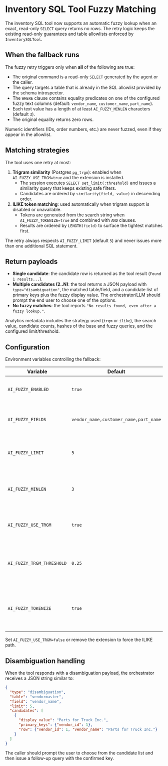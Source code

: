 # Inventory SQL Tool Fuzzy Matching

The inventory SQL tool now supports an automatic fuzzy lookup when an exact, read-only `SELECT` query returns no rows. The retry
 logic keeps the existing read-only guarantees and table allowlists enforced by `InventorySQLTool`.

## When the fallback runs

The fuzzy retry triggers only when **all** of the following are true:

- The original command is a read-only `SELECT` generated by the agent or the caller.
- The query targets a table that is already in the SQL allowlist provided by the schema introspector.
- The `WHERE` clause contains equality predicates on one of the configured fuzzy text columns (default: `vendor_name`,
  `customer_name`, `part_name`).
- Each text value has a length of at least `AI_FUZZY_MINLEN` characters (default `3`).
- The original equality returns zero rows.

Numeric identifiers (IDs, order numbers, etc.) are never fuzzed, even if they appear in the allowlist.

## Matching strategies

The tool uses one retry at most:

1. **Trigram similarity** (Postgres `pg_trgm`): enabled when `AI_FUZZY_USE_TRGM=true` and the extension is installed.
   - The session executes `SELECT set_limit(:threshold)` and issues a similarity query that keeps existing safe filters.
   - Candidates are ordered by `similarity(field, value)` in descending order.
2. **ILIKE token matching**: used automatically when trigram support is disabled or unavailable.
   - Tokens are generated from the search string when `AI_FUZZY_TOKENIZE=true` and combined with `AND` clauses.
   - Results are ordered by `LENGTH(field)` to surface the tightest matches first.

The retry always respects `AI_FUZZY_LIMIT` (default `5`) and never issues more than one additional SQL statement.

## Return payloads

- **Single candidate**: the candidate row is returned as the tool result (`Found 1 results...`).
- **Multiple candidates (2..N)**: the tool returns a JSON payload with `type="disambiguation"`, the matched table/field, and a
  candidate list of primary keys plus the fuzzy display value. The orchestrator/LLM should prompt the end user to choose one of
  the options.
- **No fuzzy matches**: the tool reports `"No results found, even after a fuzzy lookup."`.

Analytics metadata includes the strategy used (`trgm` or `ilike`), the search value, candidate counts, hashes of the base and
fuzzy queries, and the configured limit/threshold.

## Configuration

Environment variables controlling the fallback:

| Variable | Default | Purpose |
| --- | --- | --- |
| `AI_FUZZY_ENABLED` | `true` | Master switch for the fuzzy retry. |
| `AI_FUZZY_FIELDS` | `vendor_name,customer_name,part_name` | Case-insensitive list of eligible text columns. |
| `AI_FUZZY_LIMIT` | `5` | Maximum number of fuzzy candidates to return. |
| `AI_FUZZY_MINLEN` | `3` | Minimum search string length for fuzzy matching. |
| `AI_FUZZY_USE_TRGM` | `true` | Prefer `pg_trgm` similarity when available. |
| `AI_FUZZY_TRGM_THRESHOLD` | `0.25` | Similarity threshold passed to `set_limit()` and enforced in the query. |
| `AI_FUZZY_TOKENIZE` | `true` | Split multi-word searches into ANDed tokens for the ILIKE fallback. |

Set `AI_FUZZY_USE_TRGM=false` or remove the extension to force the ILIKE path.

## Disambiguation handling

When the tool responds with a disambiguation payload, the orchestrator receives a JSON string similar to:

```json
{
  "type": "disambiguation",
  "table": "vendormaster",
  "field": "vendor_name",
  "limit": 5,
  "candidates": [
    {
      "display_value": "Parts for Truck Inc.",
      "primary_keys": {"vendor_id": 1},
      "row": {"vendor_id": 1, "vendor_name": "Parts for Truck Inc."}
    }
  ]
}
```

The caller should prompt the user to choose from the candidate list and then issue a follow-up query with the confirmed key.
